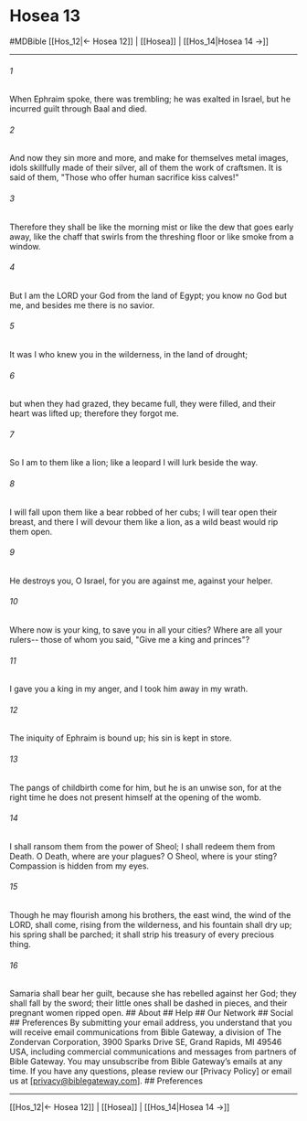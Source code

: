 # Hosea 13
#MDBible
[[Hos_12|← Hosea 12]] | [[Hosea]] | [[Hos_14|Hosea 14 →]]

***






###### 1 


When Ephraim spoke, there was trembling; he was exalted in Israel, but he incurred guilt through Baal and died. 





###### 2 


And now they sin more and more, and make for themselves metal images, idols skillfully made of their silver, all of them the work of craftsmen. It is said of them, "Those who offer human sacrifice kiss calves!" 





###### 3 


Therefore they shall be like the morning mist or like the dew that goes early away, like the chaff that swirls from the threshing floor or like smoke from a window. 





###### 4 


But I am the LORD your God from the land of Egypt; you know no God but me, and besides me there is no savior. 





###### 5 


It was I who knew you in the wilderness, in the land of drought; 





###### 6 


but when they had grazed, they became full, they were filled, and their heart was lifted up; therefore they forgot me. 





###### 7 


So I am to them like a lion; like a leopard I will lurk beside the way. 





###### 8 


I will fall upon them like a bear robbed of her cubs; I will tear open their breast, and there I will devour them like a lion, as a wild beast would rip them open. 





###### 9 


He destroys you, O Israel, for you are against me, against your helper. 





###### 10 


Where now is your king, to save you in all your cities? Where are all your rulers-- those of whom you said, "Give me a king and princes"? 





###### 11 


I gave you a king in my anger, and I took him away in my wrath. 





###### 12 


The iniquity of Ephraim is bound up; his sin is kept in store. 





###### 13 


The pangs of childbirth come for him, but he is an unwise son, for at the right time he does not present himself at the opening of the womb. 





###### 14 


I shall ransom them from the power of Sheol; I shall redeem them from Death. O Death, where are your plagues? O Sheol, where is your sting? Compassion is hidden from my eyes. 





###### 15 


Though he may flourish among his brothers, the east wind, the wind of the LORD, shall come, rising from the wilderness, and his fountain shall dry up; his spring shall be parched; it shall strip his treasury of every precious thing. 





###### 16 


Samaria shall bear her guilt, because she has rebelled against her God; they shall fall by the sword; their little ones shall be dashed in pieces, and their pregnant women ripped open. ## About ## Help ## Our Network ## Social ## Preferences By submitting your email address, you understand that you will receive email communications from Bible Gateway, a division of The Zondervan Corporation, 3900 Sparks Drive SE, Grand Rapids, MI 49546 USA, including commercial communications and messages from partners of Bible Gateway. You may unsubscribe from Bible Gateway&rsquo;s emails at any time. If you have any questions, please review our [Privacy Policy] or email us at [privacy@biblegateway.com]. ## Preferences

***

[[Hos_12|← Hosea 12]] | [[Hosea]] | [[Hos_14|Hosea 14 →]]

